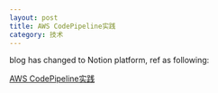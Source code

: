 ```yaml
---
layout: post
title: AWS CodePipeline实践
category: 技术
---
```


blog has changed to Notion platform, ref as following:

[AWS CodePipeline实践](https://different-slice-f4c.notion.site/AWS-CodePipeline-de2322c143f644c391bc1dd5a658be94?pvs=4)
